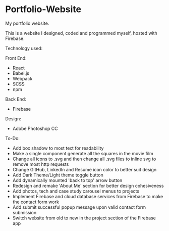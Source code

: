 # Portfolio-Website
My portfolio website.

This is a website I designed, coded and programmed myself, hosted with Firebase.

Technology used:

  Front End:
   - React
   - Babel.js
   - Webpack
   - SCSS
   - npm

  Back End:
   - Firebase

  Design:
   - Adobe Photoshop CC

To-Do:
  - Add box shadow to most text for readability
  - Make a single component generate all the squares in the movie film
  - Change all icons to .svg and then change all .svg files to inline svg to remove most http requests
  - Change GitHub, LinkedIn and Resume icon color to better suit design
  - Add Dark Theme/Light theme toggle button
  - Add dynamically mounted 'back to top' arrow button
  - Redesign and remake 'About Me' section for better design cohesiveness
  - Add photos, tech and case study carousel menus to projects
  - Implement Firebase and cloud database services from Firebase to make the contact form work
  - Add submit successful popup message upon valid contact form submission
  - Switch website from old to new in the project section of the Firebase app